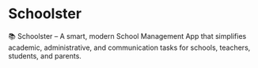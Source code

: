 # Schoolster
📚 Schoolster – A smart, modern School Management App that simplifies academic, administrative, and communication tasks for schools, teachers, students, and parents.
